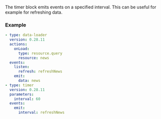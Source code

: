 The timer block emits events on a specified interval. This can be useful for example for refreshing
data.

### Example

```yaml
- type: data-loader
  version: 0.28.11
  actions:
    onLoad:
      type: resource.query
      resource: news
  events:
    listen:
      refresh: refreshNews
    emit:
      data: news
- type: timer
  version: 0.28.11
  parameters:
    interval: 60
  events:
    emit:
      interval: refreshNews
```

